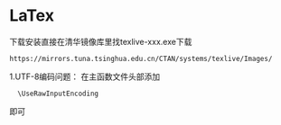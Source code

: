# LaTex

下载安装直接在清华镜像库里找texlive-xxx.exe下载
```
https://mirrors.tuna.tsinghua.edu.cn/CTAN/systems/texlive/Images/
```
1.UTF-8编码问题：
在主函数文件头部添加
```
  \UseRawInputEncoding
```
即可
